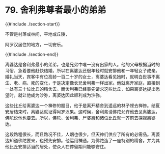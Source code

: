 # 79. 舍利弗尊者最小的弟弟
{{#include ./section-start}}

不管是村落或林间，平地或丘陵，

阿罗汉居住的地方，一切安乐。

{{#include ./section-end}}

离婆达是舍利弗最小的弟弟，也是兄弟中唯一没有出家的人。他的父母根据当时的习俗，急着要他赶快结婚。所以在离婆达还很年轻时就安排他和一年轻女子成亲。婚礼当天，宾客中有位高龄一百二十岁的女士，离婆达看见她时，就明白世事不离生、老、病、死的变化，于是决定像长兄舍利弗一样出家。他就离开家庭，直接到一处有三十位比丘的精舍去。而舍利弗已经事先请求这些比丘，如果离婆达提出愿望时，就让他成为沙弥，离婆达因此顺利成为沙弥。

这些比丘给离婆达一个禅修的题目，他于是离开精舍到遥远的林子裡去禅修。结夏安居结束时，离婆达就证得阿罗汉果。这时候，舍利弗请佛陀允许他去见离婆达，佛陀说他也要去。所以，佛陀、舍利弗、尸婆离和诸位比丘就一齐前去探视离婆达。

这段路程很长，而且路况不佳，人烟也很少，但天神们供应了所有的必需品。离婆达知道佛陀要来，也预先安排。他运用神通，为佛陀造了一座特别的精舍，并为其他比丘安排适当的居处，使众人在停留期间能够安住。

